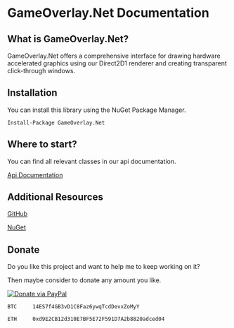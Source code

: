 # GameOverlay.Net Documentation

## What is GameOverlay.Net?

GameOverlay.Net offers a comprehensive interface for drawing hardware accelerated graphics using our Direct2D1 renderer and creating transparent click-through windows.

## Installation

You can install this library using the NuGet Package Manager.

    Install-Package GameOverlay.Net

## Where to start?

You can find all relevant classes in our api documentation.

[Api Documentation](https://michel-pi.github.io/GameOverlay.Net/api/index.html "Api Documentation")

## Additional Resources

[GitHub](https://github.com/michel-pi/GameOverlay.Net "GameOverlay.Net on GitHub")

[NuGet](https://www.nuget.org/packages/GameOverlay.Net/ "GameOverlay.Net on NuGet")

## Donate

Do you like this project and want to help me to keep working on it?

Then maybe consider to donate any amount you like.

[![Donate via PayPal](https://media.wtf/assets/img/pp.gif)](https://www.paypal.com/cgi-bin/webscr?cmd=_s-xclick&hosted_button_id=YJDWMDUSM8KKQ "Donate via PayPal")

```
BTC     14ES7f4GB3vD1C8Faz6ywqTcdDevxZoMyY

ETH     0xd9E2CB12d310E7BF5E72F591D7A2b8820adced04
```
